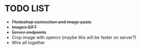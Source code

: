 # TODO LIST

- ~~Photoshop connection and image paste~~
- ~~Images SIFT~~
- ~~Server endpoints~~
- Crop image with opencv (maybe this will be faster on server?)
- Wire all together